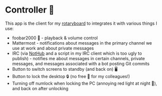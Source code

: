 # Controller 🚨

This app is the client for my [rotaryboard][rotaryboard] to integrates it with various things I use:

- foobar2000 🎵 - playback & volume control
- Mattermost - notifications about messages in the primary channel we use at work and about private messages
- IRC (via [NotHub][nothub] and a script in my IRC client which is too ugly to publish) - notifies me about
  messages in certain channels, private messages, and messages associated with a bot posting Git commits
- Button to switch screens to standby (and back on) 🖥
- Button to lock the desktop 🔒 (no free 🥐 for my colleagues!)
- Turning off numlock when locking the PC (annoying red light at night 🌙), and back on after unlocking

[rotaryboard]: https://github.com/ThiefMaster/rotaryboard/
[nothub]: https://github.com/ThiefMaster/nothub/
